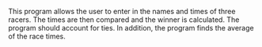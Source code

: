 This program allows the user to enter in the names and times of three racers. The times are then compared and the winner is calculated. The program should account for ties. In addition, the program finds the average of the race times. 

